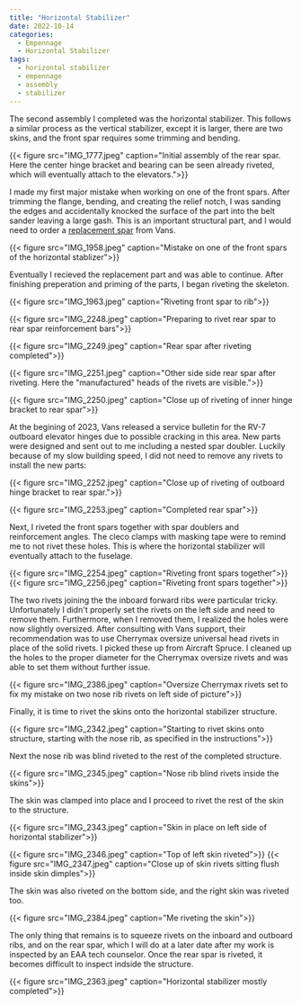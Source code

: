 ```yaml
---
title: "Horizontal Stabilizer"
date: 2022-10-14
categories:
  - Empennage
  - Horizontal Stabilizer
tags:
  - horizontal stabilizer
  - empennage
  - assembly
  - stabilizer
---
```


The second assembly I completed was the horizontal stabilizer. This follows a similar process as the vertical stabilizer, except it is larger, there are two skins, and the front spar requires some trimming and bending.

{{< figure src="IMG_1777.jpeg" caption="Initial assembly of the rear spar. Here the center hinge bracket and bearing can be seen already riveted, which will eventually attach to the elevators.">}}

I made my first major mistake when working on one of the front spars. After trimming the flange, bending, and creating the relief notch, I was sanding the edges and accidentally knocked the surface of the part into the belt sander leaving a large gash. This is an important structural part, and I would need to order a [replacement spar](https://store.vansaircraft.com/hs-702-front-spar-hs-702.html) from Vans.

{{< figure src="IMG_1958.jpeg" caption="Mistake on one of the front spars of the horizontal stablizer">}}

Eventually I recieved the replacement part and was able to continue. After finishing preperation and priming of the parts, I began riveting the skeleton.

{{< figure src="IMG_1963.jpeg" caption="Riveting front spar to rib">}}

{{< figure src="IMG_2248.jpeg" caption="Preparing to rivet rear spar to rear spar reinforcement bars">}}

{{< figure src="IMG_2249.jpeg" caption="Rear spar after riveting completed">}}

{{< figure src="IMG_2251.jpeg" caption="Other side side rear spar after riveting. Here the \"manufactured\" heads of the rivets are visible.">}}

{{< figure src="IMG_2250.jpeg" caption="Close up of riveting of inner hinge bracket to rear spar">}}

At the begining of 2023, Vans released a service bulletin for the RV-7 outboard elevator hinges due to possible cracking in this area. New parts were designed and sent out to me including a nested spar doubler. Luckily because of my slow building speed, I did not need to remove any rivets to install the new parts:

{{< figure src="IMG_2252.jpeg" caption="Close up of riveting of outboard hinge bracket to rear spar.">}}

{{< figure src="IMG_2253.jpeg" caption="Completed rear spar">}}

Next, I riveted the front spars together with spar doublers and reinforcement angles. The cleco clamps with masking tape were to remind me to not rivet these holes. This is where the horizontal stabilizer will eventually attach to the fuselage.

{{< figure src="IMG_2254.jpeg" caption="Riveting front spars together">}}
{{< figure src="IMG_2256.jpeg" caption="Riveting front spars together">}}

The two rivets joining the the inboard forward ribs were particular tricky. Unfortunately I didn't properly set the rivets on the left side and need to remove them. Furthermore, when I removed them, I realized the holes were now slightly oversized. After consulting with Vans support, their recommendation was to use Cherrymax oversize universal head rivets in place of the solid rivets. I picked these up from Aircraft Spruce. I cleaned up the holes to the proper diameter for the Cherrymax oversize rivets and was able to set them without further issue.

{{< figure src="IMG_2386.jpeg" caption="Oversize Cherrymax rivets set to fix my mistake on two nose rib rivets on left side of picture">}}

Finally, it is time to rivet the skins onto the horizontal stabilizer structure. 

{{< figure src="IMG_2342.jpeg" caption="Starting to rivet skins onto structure, starting with the nose rib, as specified in the instructions">}}

Next the nose rib was blind riveted to the rest of the completed structure.

{{< figure src="IMG_2345.jpeg" caption="Nose rib blind rivets inside the skins">}}

The skin was clamped into place and I proceed to rivet the rest of the skin to the structure.

{{< figure src="IMG_2343.jpeg" caption="Skin in place on left side of horizontal stabilizer">}}

{{< figure src="IMG_2346.jpeg" caption="Top of left skin riveted">}}
{{< figure src="IMG_2347.jpeg" caption="Close up of skin rivets sitting flush inside skin dimples">}}

The skin was also riveted on the bottom side, and the right skin was riveted too.


{{< figure src="IMG_2384.jpeg" caption="Me riveting the skin">}}

<!-- {{< figure src="XXXX.jpeg" caption="Rivets inside skins">}} -->

The only thing that remains is to squeeze rivets on the inboard and outboard ribs, and on the rear spar, which I will do at a later date after my work is inspected by an EAA tech counselor. Once the rear spar is riveted, it becomes difficult to inspect indside the structure.

{{< figure src="IMG_2363.jpeg" caption="Horizontal stabilizer mostly completed">}}

